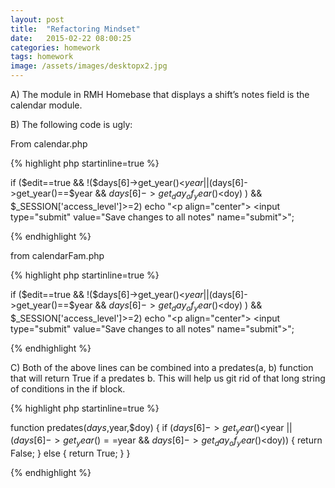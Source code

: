 ```yaml
---
layout: post
title:  "Refactoring Mindset"
date:   2015-02-22 08:00:25
categories: homework
tags: homework
image: /assets/images/desktopx2.jpg
---
```


A) The module in RMH Homebase that displays a shift’s notes field is the calendar module.

B) The following code is ugly:

From calendar.php

{% highlight php startinline=true %}

if ($edit==true && !($days[6]->get_year()<$year 
    || ($days[6]->get_year()==$year 
    && $days[6]->get_day_of_year()<$doy) ) 
    && $_SESSION['access_level']>=2)
        echo "<p align=\"center\">
        <input type=\"submit\" 
        value=\"Save changes to all notes\" 
        name=\"submit\">";

{% endhighlight %}

from calendarFam.php

{% highlight php startinline=true %}

if ($edit==true && !($days[6]->get_year()<$year 
    || ($days[6]->get_year()==$year 
    && $days[6]->get_day_of_year()<$doy) ) 
    && $_SESSION['access_level']>=2)
        echo "<p align=\"center\">
        <input type=\"submit\" 
        value=\"Save changes to all notes\" 
        name=\"submit\">";

{% endhighlight %}

C) Both of the above lines can be combined into a predates(a, b) function that will return True if a predates b. This will help us git rid of that long string of conditions in the if block.

{% highlight php startinline=true %}

function predates($days,$year,$doy) {
	if ($days[6]->get_year()<$year 
    || ($days[6]->get_year()==$year 
    && $days[6]->get_day_of_year()<$doy)) {
    	return False;
	}
	else {
		return True;
	}
}

{% endhighlight %}
